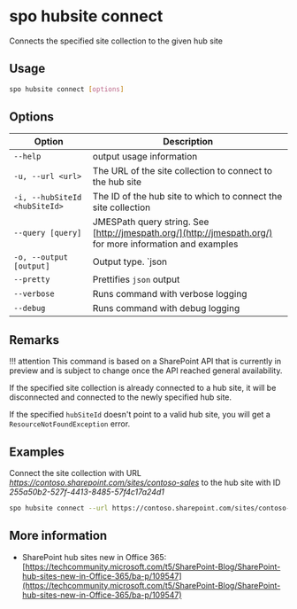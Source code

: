 # spo hubsite connect

Connects the specified site collection to the given hub site

## Usage

```sh
spo hubsite connect [options]
```

## Options

Option|Description
------|-----------
`--help`|output usage information
`-u, --url <url>`|The URL of the site collection to connect to the hub site
`-i, --hubSiteId <hubSiteId>`|The ID of the hub site to which to connect the site collection
`--query [query]`|JMESPath query string. See [http://jmespath.org/](http://jmespath.org/) for more information and examples
`-o, --output [output]`|Output type. `json|text`. Default `text`
`--pretty`|Prettifies `json` output
`--verbose`|Runs command with verbose logging
`--debug`|Runs command with debug logging

## Remarks

!!! attention
    This command is based on a SharePoint API that is currently in preview and is subject to change once the API reached general availability.

If the specified site collection is already connected to a hub site, it will be disconnected and connected to the newly specified hub site.

If the specified `hubSiteId` doesn't point to a valid hub site, you will get a `ResourceNotFoundException` error.

## Examples

Connect the site collection with URL _https://contoso.sharepoint.com/sites/contoso-sales_ to the hub site with ID _255a50b2-527f-4413-8485-57f4c17a24d1_

```sh
spo hubsite connect --url https://contoso.sharepoint.com/sites/contoso-sales --hubSiteId 255a50b2-527f-4413-8485-57f4c17a24d1
```

## More information

- SharePoint hub sites new in Office 365: [https://techcommunity.microsoft.com/t5/SharePoint-Blog/SharePoint-hub-sites-new-in-Office-365/ba-p/109547](https://techcommunity.microsoft.com/t5/SharePoint-Blog/SharePoint-hub-sites-new-in-Office-365/ba-p/109547)